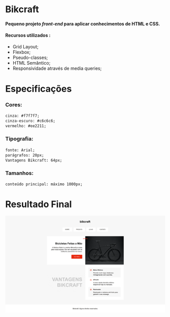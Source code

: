 # Bikcraft

#### Pequeno projeto **_front-end_** para aplicar conhecimentos de HTML e CSS.

#### Recursos utilizados :

-   Grid Layout;
-   Flexbox;
-   Pseudo-classes;
-   HTML Semântico;
-   Responsividade através de media queries;

# Especificações

### Cores:

```
cinza: #f7f7f7;
cinza-escuro: #c6c6c6;
vermelho: #ee2211;
```

### Tipografia:

```
fonte: Arial;
parágrafos: 20px;
Vantagens Bikcraft: 64px;
```

### Tamanhos:

```
conteúdo principal: máximo 1000px;
```

# Resultado Final

<img src="./assets/project-print.png">
